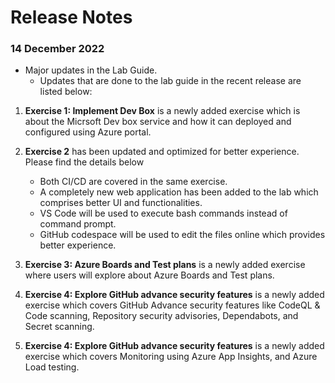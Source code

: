# Release Notes

### 14 December 2022

- Major updates in the Lab Guide.
  - Updates that are done to the lab guide in the recent release are listed below:

 1. **Exercise 1: Implement Dev Box** is a newly added exercise which is about the Micrsoft Dev box service and how it can deployed and configured using Azure portal.
 
2. **Exercise 2** has been updated and optimized for better experience. Please find the details below
        
   - Both CI/CD are covered in the same exercise. 
   - A completely new web application has been added to the lab which comprises better UI and functionalities. 
   - VS Code will be used to execute bash commands instead of command prompt.
   - GitHub codespace will be used to edit the files online which provides better experience.

3. **Exercise 3: Azure Boards and Test plans** is a newly added exercise where users will explore about Azure Boards and Test plans.
4. **Exercise 4: Explore GitHub advance security features** is a newly added exercise which covers GitHub Advance security features like CodeQL & Code scanning, Repository security advisories, Dependabots, and Secret scanning.
5.  **Exercise 4: Explore GitHub advance security features** is a newly added exercise which covers Monitoring using Azure App Insights, and Azure Load testing.
